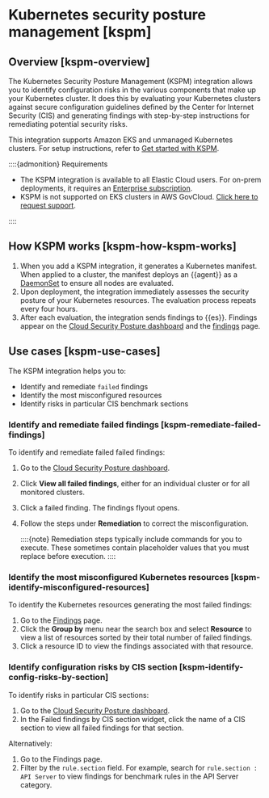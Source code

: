 # Kubernetes security posture management [kspm]


## Overview [kspm-overview] 

The Kubernetes Security Posture Management (KSPM) integration allows you to identify configuration risks in the various components that make up your Kubernetes cluster. It does this by evaluating your Kubernetes clusters against secure configuration guidelines defined by the Center for Internet Security (CIS) and generating findings with step-by-step instructions for remediating potential security risks.

This integration supports Amazon EKS and unmanaged Kubernetes clusters. For setup instructions, refer to [Get started with KSPM](../../../solutions/security/cloud/get-started-with-kspm.md).

::::{admonition} Requirements
* The KSPM integration is available to all Elastic Cloud users. For on-prem deployments, it requires an [Enterprise subscription](https://www.elastic.co/pricing).
* KSPM is not supported on EKS clusters in AWS GovCloud. [Click here to request support](https://github.com/elastic/kibana/issues/new/choose).

::::



## How KSPM works [kspm-how-kspm-works] 

1. When you add a KSPM integration, it generates a Kubernetes manifest. When applied to a cluster, the manifest deploys an {{agent}} as a [DaemonSet](https://kubernetes.io/docs/concepts/workloads/controllers/daemonset) to ensure all nodes are evaluated.
2. Upon deployment, the integration immediately assesses the security posture of your Kubernetes resources. The evaluation process repeats every four hours.
3. After each evaluation, the integration sends findings to {{es}}. Findings appear on the [Cloud Security Posture dashboard](../../../solutions/security/cloud/cloud-security-posture-dashboard-2.md) and the [findings](../../../solutions/security/cloud/findings-page-2.md) page.


## Use cases [kspm-use-cases] 

The KSPM integration helps you to:

* Identify and remediate `failed` findings
* Identify the most misconfigured resources
* Identify risks in particular CIS benchmark sections


### Identify and remediate failed findings [kspm-remediate-failed-findings] 

To identify and remediate failed failed findings:

1. Go to the [Cloud Security Posture dashboard](../../../solutions/security/cloud/cloud-security-posture-dashboard-2.md).
2. Click **View all failed findings**, either for an individual cluster or for all monitored clusters.
3. Click a failed finding. The findings flyout opens.
4. Follow the steps under **Remediation** to correct the misconfiguration.

    ::::{note} 
    Remediation steps typically include commands for you to execute. These sometimes contain placeholder values that you must replace before execution.
    ::::



### Identify the most misconfigured Kubernetes resources [kspm-identify-misconfigured-resources] 

To identify the Kubernetes resources generating the most failed findings:

1. Go to the [Findings](../../../solutions/security/cloud/findings-page-2.md) page.
2. Click the **Group by** menu near the search box and select **Resource** to view a list of resources sorted by their total number of failed findings.
3. Click a resource ID to view the findings associated with that resource.


### Identify configuration risks by CIS section [kspm-identify-config-risks-by-section] 

To identify risks in particular CIS sections:

1. Go to the [Cloud Security Posture dashboard](../../../solutions/security/cloud/cloud-security-posture-dashboard-2.md).
2. In the Failed findings by CIS section widget, click the name of a CIS section to view all failed findings for that section.

Alternatively:

1. Go to the Findings page.
2. Filter by the `rule.section` field. For example, search for `rule.section : API Server` to view findings for benchmark rules in the API Server category.






